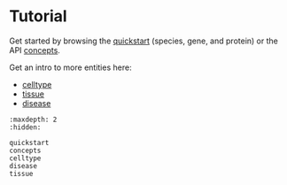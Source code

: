 # Tutorial

Get started by browsing the [quickstart](quickstart) (species, gene, and protein) or the API [concepts](concepts).

Get an intro to more entities here:

- [celltype](celltype)
- [tissue](tissue)
- [disease](disease)


```{toctree}
:maxdepth: 2
:hidden:

quickstart
concepts
celltype
disease
tissue
```
